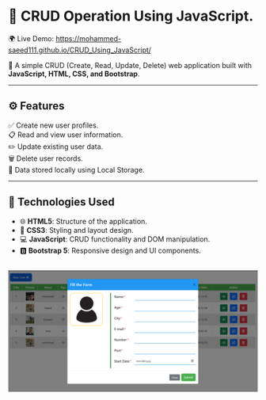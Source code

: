 # 📝 CRUD Operation Using JavaScript.      

🌍 Live Demo: https://mohammed-saeed111.github.io/CRUD_Using_JavaScript/



🚀 A simple CRUD (Create, Read, Update, Delete) web application built with **JavaScript, HTML, CSS, and Bootstrap**.

---

## ⚙️ **Features**  
✅ Create new user profiles.  
📋 Read and view user information.  
✏️ Update existing user data.  
🗑️ Delete user records.  
💾 Data stored locally using Local Storage.

---

## 🧩 **Technologies Used**  
- 🌐 **HTML5**: Structure of the application.  
- 🎨 **CSS3**: Styling and layout design.  
- 💻 **JavaScript**: CRUD functionality and DOM manipulation.  
- 🅱️ **Bootstrap 5**: Responsive design and UI components.

<br>

<img src="./image/CRUD_OPERATION (2).png">

